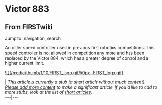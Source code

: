 # Victor 883

## From FIRSTwiki

Jump to: navigation, search

An older speed controller used in previous first robotics competitions. This speed controller is not allowed in competition any more and has been replaced by the [Victor 884](victor-884), which has a greater degree of control and a higher current limit.

[![](/media/thumb/1/10/FIRST_logo.gif/50px-
FIRST_logo.gif)](Image:FIRST_logo.gif)

| _This article is currently a stub (a short article without much content). [Please add more content](http://www.firstwiki.net/index.php?title=Victor_883&action=edit "http://www.firstwiki.net/index.php?title=Victor_883&action=edit") to make a significant article. If you'd like to add to more stubs, look at the list of [short articles](Special:Shortpages "Special:Shortpages")._<br>
---|---
